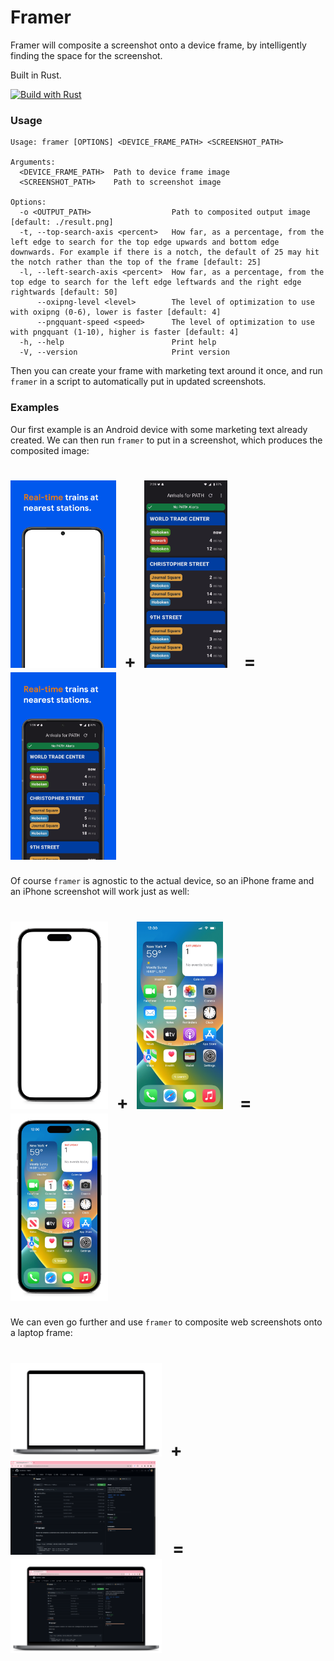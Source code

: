 # Framer
Framer will composite a screenshot onto a device frame, by intelligently finding the space for the screenshot.

Built in Rust. 

[![Build with Rust](https://github.com/amandeepg/framer/actions/workflows/rust.yml/badge.svg)](https://github.com/amandeepg/framer/actions/workflows/rust.yml)

### Usage
```
Usage: framer [OPTIONS] <DEVICE_FRAME_PATH> <SCREENSHOT_PATH>

Arguments:
  <DEVICE_FRAME_PATH>  Path to device frame image
  <SCREENSHOT_PATH>    Path to screenshot image

Options:
  -o <OUTPUT_PATH>                  Path to composited output image [default: ./result.png]
  -t, --top-search-axis <percent>   How far, as a percentage, from the left edge to search for the top edge upwards and bottom edge downwards. For example if there is a notch, the default of 25 may hit the notch rather than the top of the frame [default: 25]
  -l, --left-search-axis <percent>  How far, as a percentage, from the top edge to search for the left edge leftwards and the right edge rightwards [default: 50]
      --oxipng-level <level>        The level of optimization to use with oxipng (0-6), lower is faster [default: 4]
      --pngquant-speed <speed>      The level of optimization to use with pngquant (1-10), higher is faster [default: 4]
  -h, --help                        Print help
  -V, --version                     Print version

```

Then you can create your frame with marketing text around it once, and run `framer` in a script to automatically put in updated screenshots.

### Examples
Our first example is an Android device with some marketing text already created. We can then run `framer` to put in a screenshot, which produces the composited image:
# <a href="https://raw.githubusercontent.com/amandeepg/framer/master/docs/frame1.webp"><img src="./docs/frame1.webp" height="300"/></a> &nbsp;**+**&nbsp; <a href="https://raw.githubusercontent.com/amandeepg/framer/master/docs/screenshot1.webp"><img src="./docs/screenshot1.webp" height="300"/></a> &nbsp;&nbsp;&nbsp;**=**&nbsp;&nbsp;&nbsp; <a href="https://raw.githubusercontent.com/amandeepg/framer/master/docs/framescr1.webp"><img src="./docs/framescr1.webp" height="300"/></a>

Of course `framer` is agnostic to the actual device, so an iPhone frame and an iPhone screenshot will work just as well:
# <a href="https://raw.githubusercontent.com/amandeepg/framer/master/docs/frame2.webp"><img src="./docs/frame2.webp" height="300"/></a> &nbsp;**+**&nbsp; <a href="https://raw.githubusercontent.com/amandeepg/framer/master/docs/screenshot2.webp"><img src="./docs/screenshot2.webp" height="300"/></a> &nbsp;&nbsp;&nbsp;**=**&nbsp;&nbsp;&nbsp; <a href="https://raw.githubusercontent.com/amandeepg/framer/master/docs/framescr2.webp"><img src="./docs/framescr2.webp" height="300"/></a>

We can even go further and use `framer` to composite web screenshots onto a laptop frame:
# <a href="https://raw.githubusercontent.com/amandeepg/framer/master/docs/frame3.webp"><img src="./docs/frame3.webp" height="150"/></a> &nbsp;**+**&nbsp; <a href="https://raw.githubusercontent.com/amandeepg/framer/master/docs/screenshot3.webp"><img src="./docs/screenshot3.webp" height="150"/></a> &nbsp;&nbsp;&nbsp;**=**&nbsp;&nbsp;&nbsp; <a href="https://raw.githubusercontent.com/amandeepg/framer/master/docs/framescr3.webp"><img src="./docs/framescr3.webp" height="150"/></a>
